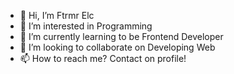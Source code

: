 - 👋 Hi, I’m Ftrmr Elc
- 👀 I’m interested in Programming
- 🌱 I’m currently learning to be Frontend Developer
- 💞️ I’m looking to collaborate on Developing Web
- 📫 How to reach me? Contact on profile!

<!---
fittracakomoli/fittracakomoli is a ✨ special ✨ repository because its `README.md` (this file) appears on your GitHub profile.
You can click the Preview link to take a look at your changes.
--->
